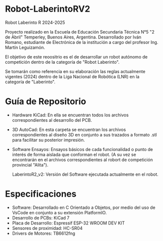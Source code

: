 # Robot-LaberintoRV2
Robot Laberinto R 2024-2025

Proyecto realizado en la Escuela de Educación Secundaria Técnica N°5 "2 de Abril" Temperley, Buenos Aires, Argentina. Desarrollado por Iván Romano, estudiante de Electrónica de la institución a cargo del profesor Ing. Martín Leguizamón.

El objetivo de este reoositrio es el de desarrollar un robot autónomo de competición dentro de la categoría de "Robot Laberinto". 

Se tomarán como referencia en su elaboración las reglas actualmente vigentes (2024) dentro de la Liga Nacional de Robótica (LNR) en la categoría de "Laberinto". 


# Guía de Repositorio

- Hardware
   KiCad: En ella se encuentran todos los archivos correspondientes al desarrollo del PCB.

- 3D
   AutoCad: En esta carpeta se encuentran los archivos correspondientes al diseño 3D en conjunto a sus trazados a formato .stl para facilitar su posterior impresión. 

- Software
   Ensayos: Ensayos básicos de cada funcionalidad o punto de interés de forma aislada que conforman el robot. (A su vez se encontrarán en el archivos correspondientes al robort de competición provincial "Alita").

   LaberintoR2_v2: Versión del Software ejecutada actualmente en el robot. 

# Especificaciones

- Software: Desarrollado en C Orientado a Objetos, por medio del uso de VsCode en conjunto a su extensión PlatformIO.
- Desarrollo de PCBs: KiCad 7
- Placa de Desarrollo: Espressif ESP-32 WROOM DEV KIT
- Sensores de proximidad: HC-SR04
- Drivers de Motores: TB6612fng
